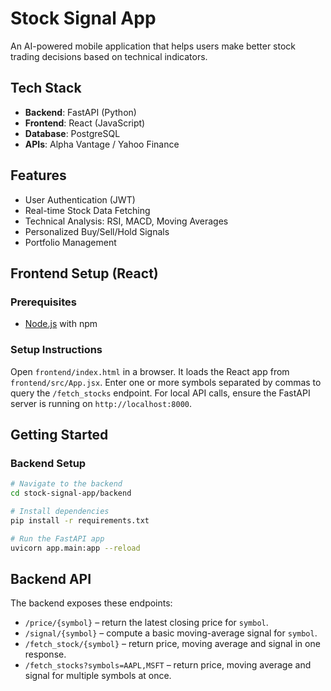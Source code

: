 # Stock Signal App

An AI-powered mobile application that helps users make better stock trading decisions based on technical indicators.

## Tech Stack
- **Backend**: FastAPI (Python)
- **Frontend**: React (JavaScript)
- **Database**: PostgreSQL
- **APIs**: Alpha Vantage / Yahoo Finance

## Features
- User Authentication (JWT)
- Real-time Stock Data Fetching
- Technical Analysis: RSI, MACD, Moving Averages
- Personalized Buy/Sell/Hold Signals
- Portfolio Management

## Frontend Setup (React)

### Prerequisites
- [Node.js](https://nodejs.org/) with npm

### Setup Instructions
Open `frontend/index.html` in a browser. It loads the React app from `frontend/src/App.jsx`. Enter one or more symbols separated by commas to query the `/fetch_stocks` endpoint. For local API calls, ensure the FastAPI server is running on `http://localhost:8000`.


## Getting Started

### Backend Setup
```bash
# Navigate to the backend
cd stock-signal-app/backend

# Install dependencies
pip install -r requirements.txt

# Run the FastAPI app
uvicorn app.main:app --reload
```

## Backend API
The backend exposes these endpoints:

- `/price/{symbol}` – return the latest closing price for `symbol`.
- `/signal/{symbol}` – compute a basic moving-average signal for `symbol`.
- `/fetch_stock/{symbol}` – return price, moving average and signal in one response.
- `/fetch_stocks?symbols=AAPL,MSFT` – return price, moving average and signal for multiple symbols at once.

